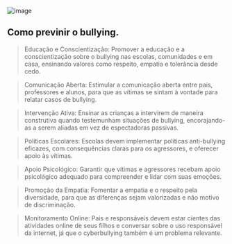 
![image](https://github.com/souzafer/projeto-alura-/assets/144718017/7f9c9385-d09f-43bf-a907-272fe62ee36b)

Como previnir o bullying. 
-
>Educação e Conscientização: Promover a educação e a conscientização sobre o bullying nas escolas, comunidades e em casa, ensinando valores como respeito, empatia e tolerância desde cedo.

>Comunicação Aberta: Estimular a comunicação aberta entre pais, professores e alunos, para que as vítimas se sintam à vontade para relatar casos de bullying.

>Intervenção Ativa: Ensinar as crianças a intervirem de maneira construtiva quando testemunham situações de bullying, encorajando-as a serem aliadas em vez de espectadoras passivas.

>Políticas Escolares: Escolas devem implementar políticas anti-bullying eficazes, com consequências claras para os agressores, e oferecer apoio às vítimas.

>Apoio Psicológico: Garantir que vítimas e agressores recebam apoio psicológico adequado para compreender e lidar com suas emoções.

>Promoção da Empatia: Fomentar a empatia e o respeito pela diversidade, para que as diferenças sejam valorizadas e não motivo de discriminação.

>Monitoramento Online: Pais e responsáveis devem estar cientes das atividades online de seus filhos e conversar sobre o uso responsável da internet, já que o cyberbullying também é um problema relevante.
